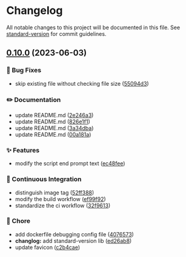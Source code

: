 # Changelog

All notable changes to this project will be documented in this file. See [standard-version](https://github.com/conventional-changelog/standard-version) for commit guidelines.

## [0.10.0](https://github.com/BarryLiu1995/bili-fav-sniffer/compare/v0.9.5...v0.10.0) (2023-06-03)


### 🐛 Bug Fixes

* skip existing file without checking file size ([55094d3](https://github.com/BarryLiu1995/bili-fav-sniffer/commit/55094d30a9b8e712886824ad83066a4c63ebf597))


### ✏️ Documentation

* update README.md ([2e246a3](https://github.com/BarryLiu1995/bili-fav-sniffer/commit/2e246a3fd1326a4ed1df90b6f274443a70567a52))
* update README.md ([826e1f1](https://github.com/BarryLiu1995/bili-fav-sniffer/commit/826e1f10752597158cb0f9fdc2da2bf563517059))
* update README.md ([3a34dba](https://github.com/BarryLiu1995/bili-fav-sniffer/commit/3a34dba16ec2d7c7d22c68617f46048b128b27c3))
* update README.md ([00a181a](https://github.com/BarryLiu1995/bili-fav-sniffer/commit/00a181aa6c2b4efc420177ac22fdd8c0aaf14560))


### ✨ Features

* modify the script end prompt text ([ec48fee](https://github.com/BarryLiu1995/bili-fav-sniffer/commit/ec48fee62bdbc717a95c409dad8ebfd2b5549cc7))


### 👷 Continuous Integration

* distinguish image tag ([52ff388](https://github.com/BarryLiu1995/bili-fav-sniffer/commit/52ff388dd4209827fb2346fc4e824a732db47593))
* modify the build workflow ([ef99f92](https://github.com/BarryLiu1995/bili-fav-sniffer/commit/ef99f92564c8183842bfecf67f45aba3c368cf33))
* standardize the ci workflow ([32f9613](https://github.com/BarryLiu1995/bili-fav-sniffer/commit/32f96134e6c5036bbff21daecb91f07742fe7d33))


### 🚀 Chore

* add dockerfile debugging config file ([4076573](https://github.com/BarryLiu1995/bili-fav-sniffer/commit/4076573a5e18583b37e290c2906e434cce4f6d8e))
* **changlog:** add standard-version lib ([ed26ab8](https://github.com/BarryLiu1995/bili-fav-sniffer/commit/ed26ab874cf8c93d30083be654bad3c65d0861e0))
* update favicon ([c2b4cae](https://github.com/BarryLiu1995/bili-fav-sniffer/commit/c2b4cae4b73fff7bacb6be1f4f994861ec61dbb0))
